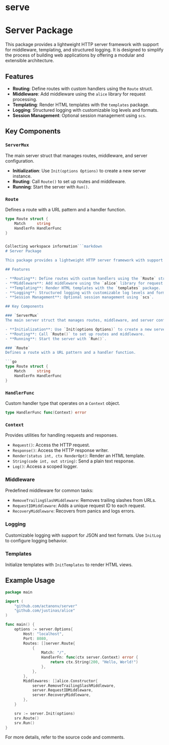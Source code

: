 # serve

# Server Package

This package provides a lightweight HTTP server framework with support for middleware, templating, and structured logging. It is designed to simplify the process of building web applications by offering a modular and extensible architecture.

## Features

- **Routing**: Define routes with custom handlers using the `Route` struct.
- **Middleware**: Add middleware using the `alice` library for request processing.
- **Templating**: Render HTML templates with the `templates` package.
- **Logging**: Structured logging with customizable log levels and formats.
- **Session Management**: Optional session management using `scs`.

## Key Components

### `ServerMux`
The main server struct that manages routes, middleware, and server configuration.

- **Initialization**: Use `Init(options Options)` to create a new server instance.
- **Routing**: Call `Route()` to set up routes and middleware.
- **Running**: Start the server with `Run()`.

### `Route`
Defines a route with a URL pattern and a handler function.

```go
type Route struct {
    Match     string
    HandlerFn HandlerFunc
}


Collecting workspace information```markdown
# Server Package

This package provides a lightweight HTTP server framework with support for middleware, templating, and structured logging. It is designed to simplify the process of building web applications by offering a modular and extensible architecture.

## Features

- **Routing**: Define routes with custom handlers using the `Route` struct.
- **Middleware**: Add middleware using the `alice` library for request processing.
- **Templating**: Render HTML templates with the `templates` package.
- **Logging**: Structured logging with customizable log levels and formats.
- **Session Management**: Optional session management using `scs`.

## Key Components

### `ServerMux`
The main server struct that manages routes, middleware, and server configuration.

- **Initialization**: Use `Init(options Options)` to create a new server instance.
- **Routing**: Call `Route()` to set up routes and middleware.
- **Running**: Start the server with `Run()`.

### `Route`
Defines a route with a URL pattern and a handler function.

```go
type Route struct {
    Match     string
    HandlerFn HandlerFunc
}
```

### `HandlerFunc`
Custom handler type that operates on a `Context` object.

```go
type HandlerFunc func(Context) error
```

### `Context`
Provides utilities for handling requests and responses.

- `Request()`: Access the HTTP request.
- `Response()`: Access the HTTP response writer.
- `Render(status int, ctx RenderOpt)`: Render an HTML template.
- `String(code int, out string)`: Send a plain text response.
- `Log()`: Access a scoped logger.

### Middleware
Predefined middleware for common tasks:
- `RemoveTrailingSlashMiddleware`: Removes trailing slashes from URLs.
- `RequestIDMiddleware`: Adds a unique request ID to each request.
- `RecoveryMiddleware`: Recovers from panics and logs errors.

### Logging
Customizable logging with support for JSON and text formats. Use `InitLog` to configure logging behavior.

### Templates
Initialize templates with `InitTemplates` to render HTML views.

## Example Usage

```go
package main

import (
    "github.com/actanonv/server"
    "github.com/justinas/alice"
)

func main() {
    options := server.Options{
        Host: "localhost",
        Port: 8080,
        Routes: []server.Route{
            {
                Match: "/",
                HandlerFn: func(ctx server.Context) error {
                    return ctx.String(200, "Hello, World!")
                },
            },
        },
        Middlewares: []alice.Constructor{
            server.RemoveTrailingSlashMiddleware,
            server.RequestIDMiddleware,
            server.RecoveryMiddleware,
        },
    }

    srv := server.Init(options)
    srv.Route()
    srv.Run()
}
```

For more details, refer to the source code and comments.
